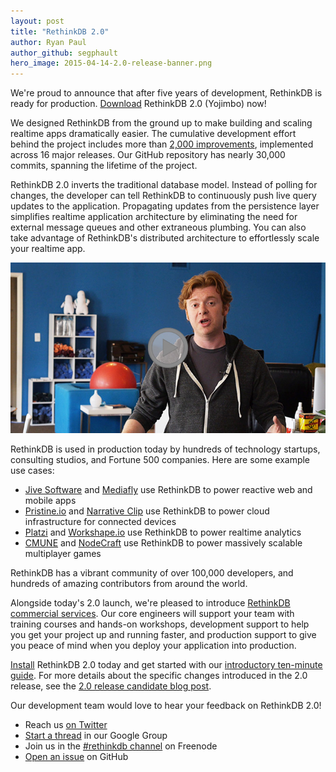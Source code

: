```yaml
---
layout: post
title: "RethinkDB 2.0"
author: Ryan Paul
author_github: segphault
hero_image: 2015-04-14-2.0-release-banner.png
---
```


We're proud to announce that after five years of development,
RethinkDB is ready for production. [Download](/install) RethinkDB
2.0 (Yojimbo) now!

We designed RethinkDB from the ground up to make building and
scaling realtime apps dramatically easier. The cumulative
development effort behind the project includes more than [2,000
improvements](https://github.com/rethinkdb/rethinkdb/issues?q=is%3Aissue+is%3Aclosed),
implemented across 16 major releases. Our GitHub repository has
nearly 30,000 commits, spanning the lifetime of the project.
<!--more-->

RethinkDB 2.0 inverts the traditional database model. Instead of
polling for changes, the developer can tell RethinkDB to
continuously push live query updates to the
application. Propagating updates from the persistence layer
simplifies realtime application architecture by eliminating the
need for external message queues and other extraneous
plumbing. You can also take advantage of RethinkDB's distributed
architecture to effortlessly scale your realtime app.

<p>
<a href="https://www.youtube.com/watch?v=rpMJV6Xn1p4">
    <img src="/assets/images/videos/releases/rethinkdb-2.0.jpg">
</a>
</p>

RethinkDB is used in production today by hundreds of technology
startups, consulting studios, and Fortune 500 companies. Here are some
example use cases:

- [Jive Software][] and [Mediafly][] use RethinkDB to power reactive web and mobile apps
- [Pristine.io][] and [Narrative Clip][] use RethinkDB to power cloud infrastructure for connected devices
- [Platzi][] and [Workshape.io][] use RethinkDB to power realtime analytics
- [CMUNE][] and [NodeCraft][] use RethinkDB to power massively scalable multiplayer games

[Pristine.io]: https://pristine.io/
[Narrative Clip]: http://getnarrative.com/
[Jive Software]: https://www.jivesoftware.com/
[Mediafly]: http://www.mediafly.com/
[Platzi]: https://platzi.com
[Workshape.io]: https://www.workshape.io/
[CMUNE]: http://www.cmune.com/
[NodeCraft]: https://nodecraft.com/

RethinkDB has a vibrant community of over 100,000 developers, and
hundreds of amazing contributors from around the world.

Alongside today's 2.0 launch, we're pleased to introduce [RethinkDB
commercial services](/services). Our core engineers will support your
team with training courses and hands-on workshops, development support
to help you get your project up and running faster, and production
support to give you peace of mind when you deploy your application
into production.

[Install](/install) RethinkDB 2.0 today and get started with our
[introductory ten-minute guide](/docs/guide/). For more details
about the specific changes introduced in the 2.0 release, see the
[2.0 release candidate blog post](/blog/2.0-release-candidate/).

Our development team would love to hear your feedback on RethinkDB 2.0!

* Reach us [on Twitter][twitter]
* [Start a thread][] in our Google Group
* Join us in the [#rethinkdb channel] on Freenode
* [Open an issue][] on GitHub

[twitter]: https://twitter.com/rethinkdb
[Start a thread]: https://groups.google.com/forum/#!forum/rethinkdb
[#rethinkdb channel]: irc://chat.freenode.net/#rethinkdb
[Open an issue]: https://github.com/rethinkdb/rethinkdb/issues


